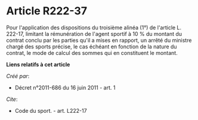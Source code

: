 # Article R222-37

Pour l'application des dispositions du troisième alinéa (1°) de l'article L. 222-17, limitant la rémunération de l'agent
sportif à 10 % du montant du contrat conclu par les parties qu'il a mises en rapport, un arrêté du ministre chargé des sports
précise, le cas échéant en fonction de la nature du contrat, le mode de calcul des sommes qui en constituent le montant.

**Liens relatifs à cet article**

_Créé par_:

  - Décret n°2011-686 du 16 juin 2011 - art. 1

_Cite_:

  - Code du sport. - art. L222-17
